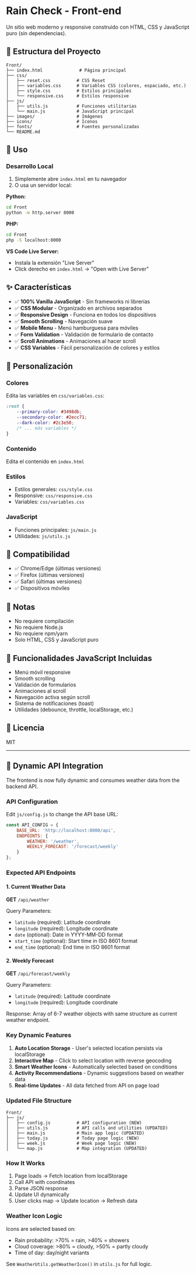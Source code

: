 # Rain Check - Front-end

Un sitio web moderno y responsive construido con HTML, CSS y JavaScript puro (sin dependencias).

## 📁 Estructura del Proyecto

```
Front/
├── index.html              # Página principal
├── css/
│   ├── reset.css          # CSS Reset
│   ├── variables.css      # Variables CSS (colores, espaciado, etc.)
│   ├── style.css          # Estilos principales
│   └── responsive.css     # Estilos responsive
├── js/
│   ├── utils.js           # Funciones utilitarias
│   └── main.js            # JavaScript principal
├── images/                # Imágenes
├── icons/                 # Iconos
├── fonts/                 # Fuentes personalizadas
└── README.md
```

## 🚀 Uso

### Desarrollo Local

1. Simplemente abre `index.html` en tu navegador
2. O usa un servidor local:

**Python:**
```bash
cd Front
python -m http.server 8000
```

**PHP:**
```bash
cd Front
php -S localhost:8000
```

**VS Code Live Server:**
- Instala la extensión "Live Server"
- Click derecho en `index.html` → "Open with Live Server"

## ✨ Características

- ✅ **100% Vanilla JavaScript** - Sin frameworks ni librerías
- ✅ **CSS Modular** - Organizado en archivos separados
- ✅ **Responsive Design** - Funciona en todos los dispositivos
- ✅ **Smooth Scrolling** - Navegación suave
- ✅ **Mobile Menu** - Menú hamburguesa para móviles
- ✅ **Form Validation** - Validación de formulario de contacto
- ✅ **Scroll Animations** - Animaciones al hacer scroll
- ✅ **CSS Variables** - Fácil personalización de colores y estilos

## 🎨 Personalización

### Colores
Edita las variables en `css/variables.css`:
```css
:root {
    --primary-color: #3498db;
    --secondary-color: #2ecc71;
    --dark-color: #2c3e50;
    /* ... más variables */
}
```

### Contenido
Edita el contenido en `index.html`

### Estilos
- Estilos generales: `css/style.css`
- Responsive: `css/responsive.css`
- Variables: `css/variables.css`

### JavaScript
- Funciones principales: `js/main.js`
- Utilidades: `js/utils.js`

## 📱 Compatibilidad

- ✅ Chrome/Edge (últimas versiones)
- ✅ Firefox (últimas versiones)
- ✅ Safari (últimas versiones)
- ✅ Dispositivos móviles

## 📝 Notas

- No requiere compilación
- No requiere Node.js
- No requiere npm/yarn
- Solo HTML, CSS y JavaScript puro

## 🔧 Funcionalidades JavaScript Incluidas

- Menú móvil responsive
- Smooth scrolling
- Validación de formularios
- Animaciones al scroll
- Navegación activa según scroll
- Sistema de notificaciones (toast)
- Utilidades (debounce, throttle, localStorage, etc.)

## 📄 Licencia

MIT

---

## 🔌 Dynamic API Integration

The frontend is now fully dynamic and consumes weather data from the backend API.

### API Configuration

Edit `js/config.js` to change the API base URL:

```javascript
const API_CONFIG = {
    BASE_URL: 'http://localhost:8000/api',
    ENDPOINTS: {
        WEATHER: '/weather',
        WEEKLY_FORECAST: '/forecast/weekly'
    }
};
```

### Expected API Endpoints

#### 1. Current Weather Data
**GET** `/api/weather`

Query Parameters:
- `latitude` (required): Latitude coordinate
- `longitude` (required): Longitude coordinate
- `date` (optional): Date in YYYY-MM-DD format
- `start_time` (optional): Start time in ISO 8601 format
- `end_time` (optional): End time in ISO 8601 format

#### 2. Weekly Forecast
**GET** `/api/forecast/weekly`

Query Parameters:
- `latitude` (required): Latitude coordinate
- `longitude` (required): Longitude coordinate

Response: Array of 6-7 weather objects with same structure as current weather endpoint.

### Key Dynamic Features

1. **Auto Location Storage** - User's selected location persists via localStorage
2. **Interactive Map** - Click to select location with reverse geocoding
3. **Smart Weather Icons** - Automatically selected based on conditions
4. **Activity Recommendations** - Dynamic suggestions based on weather data
5. **Real-time Updates** - All data fetched from API on page load

### Updated File Structure

```
Front/
├── js/
│   ├── config.js          # API configuration (NEW)
│   ├── utils.js           # API calls and utilities (UPDATED)
│   ├── main.js            # Main app logic (UPDATED)
│   ├── today.js           # Today page logic (NEW)
│   ├── week.js            # Week page logic (NEW)
│   └── map.js             # Map integration (UPDATED)
```

### How It Works

1. Page loads → Fetch location from localStorage
2. Call API with coordinates
3. Parse JSON response
4. Update UI dynamically
5. User clicks map → Update location → Refresh data

### Weather Icon Logic

Icons are selected based on:
- Rain probability: >70% = rain, >40% = showers
- Cloud coverage: >80% = cloudy, >50% = partly cloudy
- Time of day: day/night variants

See `WeatherUtils.getWeatherIcon()` in `utils.js` for full logic.
